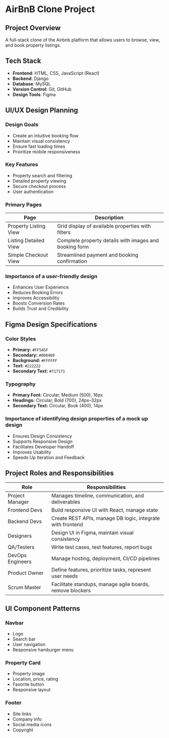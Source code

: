 # AirBnB Clone Project

## Project Overview
A full-stack clone of the Airbnb platform that allows users to browse, view, and book property listings.

## Tech Stack
- **Frontend**: HTML, CSS, JavaScript (React)
- **Backend**: Django
- **Database**: MySQL
- **Version Control**: Git, GitHub
- **Design Tools**: Figma

## UI/UX Design Planning
### Design Goals
- Create an intuitive booking flow
- Maintain visual consistency
- Ensure fast loading times
- Prioritize mobile responsiveness

### Key Features
- Property search and filtering
- Detailed property viewing
- Secure checkout process
- User authentication

### Primary Pages

| Page           | Description     |    
|----------------|-----------------|
|Property Listing View        | Grid display of available properties with filters |
| Listing Detailed View          |Complete property details with images and booking form |
| Simple Checkout View          |Streamlined payment and booking confirmation|

### Importance of a user-friendly design
- Enhances User Experience
- Reduces Booking Errors
- Improves Accessibility
- Boosts Conversion Rates
- Builds Trust and Credibility

## Figma Design Specifications
### Color Styles

- **Primary:** `#FF5A5F`
- **Secondary:** `#008489`
- **Background:** `#FFFFFF`
- **Text:** `#222222`
- **Secondary Text:** `#717171`

### Typography

- **Primary Font:** Circular, Medium (500), 16px
- **Headings:** Circular, Bold (700), 24px–32px
- **Secondary Text:** Circular, Book (400), 14px

### Importance of identifying design properties of a mock up design
- Ensures Design Consistency
- Supports Responsive Design
- Facilitates Developer Handoff
- Improves Usability
- Speeds Up Iteration and Feedback

## Project Roles and Responsibilities
| Role             | Responsibilities                                                 |
|------------------|------------------------------------------------------------------|
| Project Manager  | Manages timeline, communication, and deliverables                |
| Frontend Devs    | Build responsive UI with React, manage state                     |
| Backend Devs     | Create REST APIs, manage DB logic, integrate with frontend       |
| Designers        | Design UI in Figma, maintain visual consistency                  |
| QA/Testers       | Write test cases, test features, report bugs                     |
| DevOps Engineers | Manage hosting, deployment, CI/CD pipelines                      |
| Product Owner    | Define features, prioritize tasks, represent user needs          |
| Scrum Master     | Facilitate standups, manage agile boards, remove blockers        |

## UI Component Patterns
### Navbar
- Logo
- Search bar
- User navigation
- Responsive hamburger menu

### Property Card
- Property image
- Location, price, rating
- Favorite button
- Responsive layout

### Footer
- Site links
- Company info
- Social media icons
- Copyright
